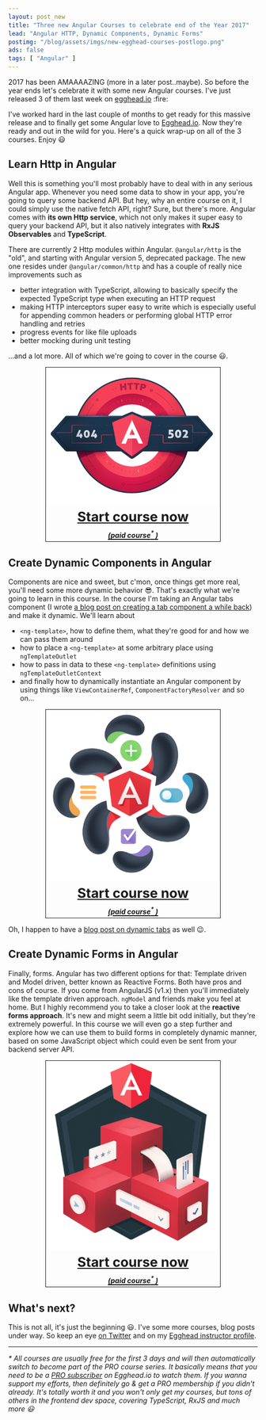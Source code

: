 ```yaml
---
layout: post_new
title: "Three new Angular Courses to celebrate end of the Year 2017"
lead: "Angular HTTP, Dynamic Components, Dynamic Forms"
postimg: "/blog/assets/imgs/new-egghead-courses-postlogo.png"
ads: false
tags: [ "Angular" ]
---
```


<div class="article-intro">
	2017 has been AMAAAAZING (more in a later post..maybe). So before the year ends let's celebrate it with some new Angular courses. I've just released 3 of them last week on <a href="https://egghead.io/instructors/juri-strumpflohner" target="_blank">egghead.io</a> :fire:
</div>

I've worked hard in the last couple of months to get ready for this massive release and to finally get some Angular love to <a href="https://egghead.io/instructors/juri-strumpflohner" target="_blank">Egghead.io</a>. Now they're ready and out in the wild for you. Here's a quick wrap-up on all of the 3 courses. Enjoy :smiley:

## Learn Http in Angular

Well this is something you'll most probably have to deal with in any serious Angular app. Whenever you need some data to show in your app, you're going to query some backend API. But hey, why an entire course on it, I could simply use the native fetch API, right? Sure, but there's more. Angular comes with **its own Http service**, which not only makes it super easy to query your backend API, but it also natively integrates with **RxJS Observables** and **TypeScript**.

There are currently 2 Http modules within Angular. `@angular/http` is the "old", and starting with Angular version 5, deprecated package. The new one resides under `@angular/common/http` and has a couple of really nice improvements such as

* better integration with TypeScript, allowing to basically specify the expected TypeScript type when executing an HTTP request
* making HTTP interceptors super easy to write which is especially useful for appending common headers or performing global HTTP error handling and retries
* progress events for like file uploads
* better mocking during unit testing

...and a lot more. All of which we're going to cover in the course :smiley:.

<a href="https://egghead.io/courses/learn-http-in-angular" class="affiliate-link" data-client="eggheadio" data-uid="courses/learn-http-in-angular" style="font-size: 27px;text-align:center;display: block;font-weight: bold;border: 1px solid;width: 70%;margin: 0 auto;">
    <img src="/blog/assets/imgs/egghead-logo-http.png" style="width:350px"><br>
    Start course now<br>
    <i style="font-size:14px">(paid course<sup>*</sup> )</i>
</a>

## Create Dynamic Components in Angular

Components are nice and sweet, but c'mon, once things get more real, you'll need some more dynamic behavior :sunglasses:. That's exactly what we're going to learn in this course. In the course I'm taking an Angular tabs component (I wrote [a blog post on creating a tab component a while back](/blog/2016/02/learning-ng2-creating-tab-component/)) and make it dynamic. We'll learn about

* `<ng-template>`, how to define them, what they're good for and how we can pass them around
* how to place a `<ng-template>` at some arbitrary place using `ngTemplateOutlet`
* how to pass in data to these `<ng-template>` definitions using `ngTemplateOutletContext`
* and finally how to dynamically instantiate an Angular component by using things like `ViewContainerRef`, `ComponentFactoryResolver` and so on...

<a href="https://egghead.io/courses/create-dynamic-components-in-angular" class="affiliate-link" data-client="eggheadio" data-uid="courses/create-dynamic-components-in-angular" style="font-size: 27px;text-align:center;display: block;font-weight: bold;border: 1px solid;width: 70%;margin: 0 auto;">
    <img src="/blog/assets/imgs/egghead-logo-dyn-cmp.png" style="width:350px"><br>
    Start course now<br>
    <i style="font-size:14px">(paid course<sup>*</sup> )</i>
</a>

Oh, I happen to have a [blog post on dynamic tabs](/blog/2017/07/ng2-dynamic-tab-component/) as well :wink:.

## Create Dynamic Forms in Angular

Finally, forms. Angular has two different options for that: Template driven and Model driven, better known as Reactive Forms. Both have pros and cons of course. If you come from AngularJS (v1.x) then you'll immediately like the template driven approach. `ngModel` and friends make you feel at home. But I highly recommend you to take a closer look at the **reactive forms approach**. It's new and might seem a little bit odd initially, but they're extremely powerful. In this course we will even go a step further and explore how we can use them to build forms in completely dynamic manner, based on some JavaScript object which could even be sent from your backend server API.

<a href="https://egghead.io/courses/create-dynamic-forms-in-angular" class="affiliate-link" data-client="eggheadio" data-uid="courses/create-dynamic-forms-in-angular" style="font-size: 27px;text-align:center;display: block;font-weight: bold;border: 1px solid;width: 70%;margin: 0 auto;">
    <img src="/blog/assets/imgs/egghead-logo-dyn-forms.png" style="width:350px"><br>
    Start course now<br>
    <i style="font-size:14px">(paid course<sup>*</sup> )</i>
</a>

## What's next?

This is not all, it's just the beginning :smiley:. I've some more courses, blog posts under way. So keep an eye [on Twitter](https://twitter.com/juristr) and on my [Egghead instructor profile](https://egghead.io/instructors/juri-strumpflohner).

---

_\* All courses are usually free for the first 3 days and will then automatically switch to become part of the PRO course series. It basically means that you need to be a <a href="https://egghead.io/pricing">PRO subscriber</a> on Egghead.io to watch them. If you wanna support my efforts, then definitely go & get a PRO membership if you didn't already. It's totally worth it and you won't only get my courses, but tons of others in the frontend dev space, covering TypeScript, RxJS and much more :smiley:_
